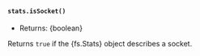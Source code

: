 #### `stats.isSocket()`

<!-- YAML
added: v0.1.10
-->

* Returns: {boolean}

Returns `true` if the {fs.Stats} object describes a socket.
